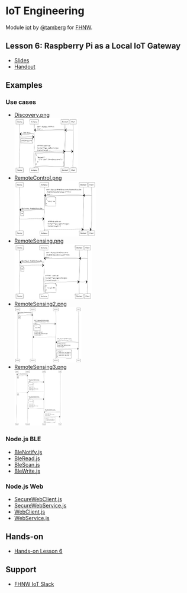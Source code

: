 # IoT Engineering
Module [iot](https://www.fhnw.ch/de/studium/module/9280188) by [@tamberg](https://twitter.com/tamberg) for [FHNW](https://www.fhnw.ch/).

## Lesson 6: Raspberry Pi as a Local IoT Gateway
- [Slides](http://www.tamberg.org/fhnw/2019/IoT06RaspberryPiGateway.pdf)
- [Handout](http://www.tamberg.org/fhnw/2019/IoT06RaspberryPiGatewayHandout.pdf)

## Examples
### Use cases
- [Discovery.png](Discovery.png)<br/>
    <img src="Discovery.png" height="150"/>
- [RemoteControl.png](RemoteControl.png)<br/>
    <img src="RemoteControl.png" height="150"/>
- [RemoteSensing.png](RemoteSensing.png)<br/>
    <img src="RemoteSensing.png" height="150"/>
- [RemoteSensing2.png](RemoteSensing2.png)<br/>
    <img src="RemoteSensing2.png" height="150"/>
- [RemoteSensing3.png](RemoteSensing3.png)<br/>
    <img src="RemoteSensing3.png" height="150"/>

### Node.js BLE
- [BleNotify.js](Nodejs/BleNotify.js)
- [BleRead.js](Nodejs/BleRead.js)
- [BleScan.js](Nodejs/BleScan.js)
- [BleWrite.js](Nodejs/BleWrite.js)

### Node.js Web
- [SecureWebClient.js](Nodejs/SecureWebClient.js)
- [SecureWebService.js](Nodejs/SecureWebService.js)
- [WebClient.js](Nodejs/WebClient.js)
- [WebService.js](Nodejs/WebService.js)

## Hands-on
- [Hands-on Lesson 6](../../../../fhnw-iot-work-06/blob/master/README.md)

## Support
- [FHNW IoT Slack](https://fhnw-iot.slack.com/)
